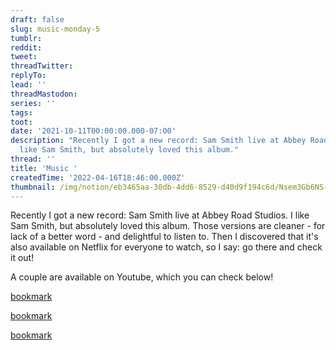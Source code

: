 ```yaml
---
draft: false
slug: music-monday-5
tumblr:
reddit:
tweet:
threadTwitter:
replyTo:
lead: ''
threadMastodon:
series: ''
tags:
toot:
date: '2021-10-11T00:00:00.000-07:00'
description: "Recently I got a new record: Sam Smith live at Abbey Road Studios. I\n\
  like Sam Smith, but absolutely loved this album."
thread: ''
title: 'Music '
createdTime: '2022-04-16T18:46:00.000Z'
thumbnail: /img/notion/eb3465aa-30db-4dd6-8529-d40d9f194c6d/Nsem3Gb6NS-1080.jpeg
---
```


Recently I got a new record: Sam Smith live at Abbey Road Studios. I like Sam Smith, but absolutely loved this album. Those versions are cleaner - for lack of a better word - and delightful to listen to. Then I discovered that it's also available on Netflix for everyone to watch, so I say: go there and check it out!

A couple are available on Youtube, which you can check below!

[bookmark](https://www.youtube.com/watch?v=loh6M3VR8jk)

[bookmark](https://www.youtube.com/watch?v=0TpfF9_lk_g)

[bookmark](https://www.youtube.com/watch?v=qTEfYyLmANw)